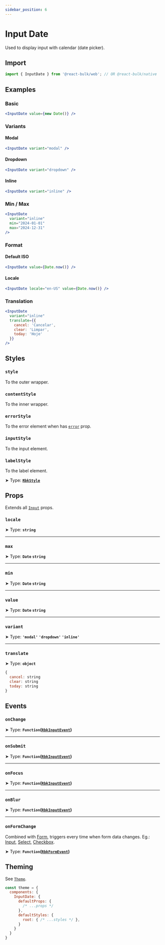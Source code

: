 ```yaml
---
sidebar_position: 6
---
```


# Input Date

Used to display input with calendar (date picker).

## Import

```jsx
import { InputDate } from '@react-bulk/web'; // OR @react-bulk/native
```

## Examples

### Basic

```jsx live
<InputDate value={new Date()} />
```

### Variants

#### Modal

```jsx live
<InputDate variant="modal" />
```

#### Dropdown

```jsx live
<InputDate variant="dropdown" />
```

#### Inline

```jsx live
<InputDate variant="inline" />
```

### Min / Max

```jsx live
<InputDate
  variant="inline"
  min="2024-01-01"
  max="2024-12-31"
/>
```

### Format

#### Default ISO

```jsx live
<InputDate value={Date.now()} />
```

#### Locale

```jsx live
<InputDate locale="en-US" value={Date.now()} />
```

### Translation

```jsx live
<InputDate
  variant="inline"
  translate={{
    cancel: 'Cancelar',
    clear: 'Limpar',
    today: 'Hoje'
  }}
/>
```

## Styles

### **`style`**
To the outer wrapper.

### **`contentStyle`**
To the inner wrapper.

### **`errorStyle`**
To the error element when has [`error`](#error) prop.

### **`inputStyle`**
To the input element.

### **`labelStyle`**
To the label element.

➤ Type: **[`RbkStyle`](/docs/type-reference/rbk-style)** <br/>

## Props

Extends all [`Input`](/docs/forms/input#props) props.

### **`locale`**

➤ Type: **`string`** <br/>

---

### **`max`**

➤ Type: **`Date` `string`** <br/>

---

### **`min`**

➤ Type: **`Date` `string`** <br/>

---

### **`value`**

➤ Type: **`Date` `string`** <br/>

---

### **`variant`**

➤ Type: **`'modal'` `'dropdown'` `'inline'`** <br/>

---

### **`translate`**

➤ Type: **`object`** <br/>

```js
{
  cancel: string
  clear: string
  today: string
}
```

## Events

### **`onChange`**

➤ Type: **`Function`([`RbkInputEvent`](/docs/type-reference/rbk-input-event))** <br/>

---

### **`onSubmit`**

➤ Type: **`Function`([`RbkInputEvent`](/docs/type-reference/rbk-input-event))** <br/>

---

### **`onFocus`**

➤ Type: **`Function`([`RbkInputEvent`](/docs/type-reference/rbk-input-event))** <br/>

---

### **`onBlur`**

➤ Type: **`Function`([`RbkInputEvent`](/docs/type-reference/rbk-input-event))** <br/>

---

### **`onFormChange`**

Combined with [Form](/docs/forms/form), triggers every time when form data changes.
Eg.: [Input](/docs/forms/input), [Select](/docs/forms/select), [Checkbox](/docs/forms/checkbox).

➤ Type: **`Function`([`RbkFormEvent`](/docs/type-reference/rbk-form-event))** <br/>

## Theming

See [`Theme`](/docs/layout/theme#props).

```jsx
const theme = {
  components: {
    InputDate: {
      defaultProps: {
        /* ...props */
      },
      defaultStyles: {
        root: { /* ...styles */ },
      }
    }
  }
}
```
